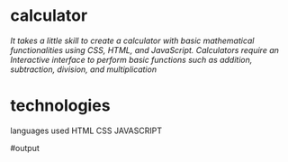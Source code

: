 # calculator
*It takes a little skill to create a calculator with basic mathematical functionalities using CSS, HTML, and JavaScript.
Calculators require an Interactive interface to perform basic functions such as addition, subtraction, division, and multiplication*
 
 # technologies
 languages used
 HTML CSS JAVASCRIPT
 
 
 #output
  
